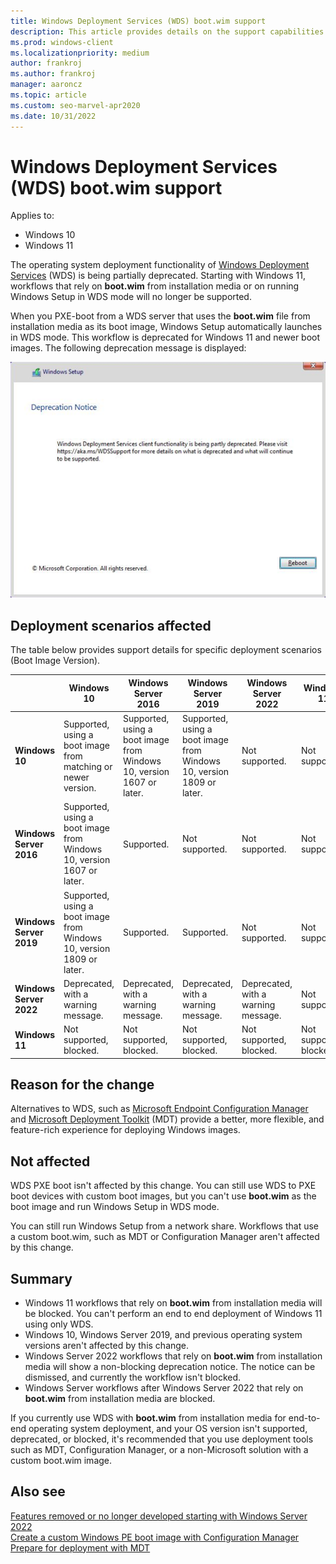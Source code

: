 ```yaml
---
title: Windows Deployment Services (WDS) boot.wim support
description: This article provides details on the support capabilities of WDS for end to end operating system deployment.
ms.prod: windows-client
ms.localizationpriority: medium
author: frankroj
ms.author: frankroj
manager: aaroncz
ms.topic: article
ms.custom: seo-marvel-apr2020
ms.date: 10/31/2022
---
```


# Windows Deployment Services (WDS) boot.wim support

Applies to:
- Windows 10 
- Windows 11

The operating system deployment functionality of [Windows Deployment Services](/previous-versions/windows/it-pro/windows-server-2012-r2-and-2012/hh831764(v=ws.11)) (WDS) is being partially deprecated. Starting with Windows 11, workflows that rely on **boot.wim** from installation media or on running Windows Setup in WDS mode will no longer be supported.

When you PXE-boot from a WDS server that uses the **boot.wim** file from installation media as its boot image, Windows Setup automatically launches in WDS mode. This workflow is deprecated for Windows 11 and newer boot images. The following deprecation message is displayed:

  ![WDS deprecation notice](images/wds-deprecation.png)

## Deployment scenarios affected

The table below provides support details for specific deployment scenarios (Boot Image Version).

||Windows 10|Windows Server 2016|Windows Server 2019|Windows Server 2022|Windows 11|
|--- |--- |--- |--- |--- |--- |
|**Windows 10**|Supported, using a boot image from matching or newer version.|Supported, using a boot image from Windows 10, version 1607 or later.|Supported, using a boot image from Windows 10, version 1809 or later.|Not supported.|Not supported.|
|**Windows Server 2016**|Supported, using a boot image from Windows 10, version 1607 or later.|Supported.|Not supported.|Not supported.|Not supported.|
|**Windows Server 2019**|Supported, using a boot image from Windows 10, version 1809 or later.|Supported.|Supported.|Not supported.|Not supported.|
|**Windows Server 2022**|Deprecated, with a warning message.|Deprecated, with a warning message.|Deprecated, with a warning message.|Deprecated, with a warning message.|Not supported.|
|**Windows 11**|Not supported, blocked.|Not supported, blocked.|Not supported, blocked.|Not supported, blocked.|Not supported, blocked.|

## Reason for the change

Alternatives to WDS, such as [Microsoft Endpoint Configuration Manager](/mem/configmgr/) and [Microsoft Deployment Toolkit](/mem/configmgr/mdt/) (MDT) provide a better, more flexible, and feature-rich experience for deploying Windows images. 

## Not affected

WDS PXE boot isn't affected by this change. You can still use WDS to PXE boot devices with custom boot images, but you can't use **boot.wim** as the boot image and run Windows Setup in WDS mode.

You can still run Windows Setup from a network share. Workflows that use a custom boot.wim, such as MDT or Configuration Manager aren't affected by this change.

## Summary

- Windows 11 workflows that rely on **boot.wim** from installation media will be blocked. You can't perform an end to end deployment of Windows 11 using only WDS.
- Windows 10, Windows Server 2019, and previous operating system versions aren't affected by this change.
- Windows Server 2022 workflows that rely on **boot.wim** from installation media will show a non-blocking deprecation notice. The notice can be dismissed, and currently the workflow isn't blocked.
- Windows Server workflows after Windows Server 2022 that rely on **boot.wim** from installation media are blocked.

If you currently use WDS with **boot.wim** from installation media for end-to-end operating system deployment, and your OS version isn't supported, deprecated, or blocked, it's recommended that you use deployment tools such as MDT, Configuration Manager, or a non-Microsoft solution with a custom boot.wim image. 

## Also see

[Features removed or no longer developed starting with Windows Server 2022](/windows-server/get-started/removed-deprecated-features-windows-server-2022#features-were-no-longer-developing)<br>
[Create a custom Windows PE boot image with Configuration Manager](deploy-windows-cm/create-a-custom-windows-pe-boot-image-with-configuration-manager.md)<br>
[Prepare for deployment with MDT](deploy-windows-mdt/prepare-for-windows-deployment-with-mdt.md)<br>
